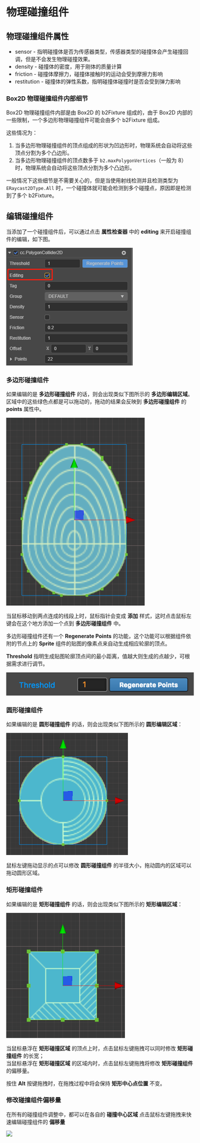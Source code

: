 # 物理碰撞组件

## 物理碰撞组件属性

- sensor - 指明碰撞体是否为传感器类型，传感器类型的碰撞体会产生碰撞回调，但是不会发生物理碰撞效果。
- density - 碰撞体的密度，用于刚体的质量计算
- friction - 碰撞体摩擦力，碰撞体接触时的运动会受到摩擦力影响
- restitution - 碰撞体的弹性系数，指明碰撞体碰撞时是否会受到弹力影响

### Box2D 物理碰撞组件内部细节

Box2D 物理碰撞组件内部是由 Box2D 的 b2Fixture 组成的，由于 Box2D 内部的一些限制，一个多边形物理碰撞组件可能会由多个 b2Fixture 组成。

这些情况为：

1. 当多边形物理碰撞组件的顶点组成的形状为凹边形时，物理系统会自动将这些顶点分割为多个凸边形。
2. 当多边形物理碰撞组件的顶点数多于 `b2.maxPolygonVertices`（一般为 8）时，物理系统会自动将这些顶点分割为多个凸边形。

一般情况下这些细节是不需要关心的，但是当使用射线检测并且检测类型为 `ERaycast2DType.All` 时，一个碰撞体就可能会检测到多个碰撞点，原因即是检测到了多个 b2Fixture。

## 编辑碰撞组件

当添加了一个碰撞组件后，可以通过点击 **属性检查器** 中的 **editing** 来开启碰撞组件的编辑，如下图。

![](image/editing.png)

### 多边形碰撞组件

如果编辑的是 **多边形碰撞组件** 的话，则会出现类似下图所示的 **多边形编辑区域**。区域中的这些绿色点都是可以拖动的，拖动的结果会反映到 **多边形碰撞组件** 的 **points** 属性中。

![](image/edit-polygon-collider.png)

当鼠标移动到两点连成的线段上时，鼠标指针会变成 **添加** 样式，这时点击鼠标左键会在这个地方添加一个点到 **多边形碰撞组件** 中。

多边形碰撞组件还有一个 **Regenerate Points** 的功能，这个功能可以根据组件依附的节点上的 **Sprite** 组件的贴图的像素点来自动生成相应轮廓的顶点。

**Threshold** 指明生成贴图轮廓顶点间的最小距离，值越大则生成的点越少，可根据需求进行调节。

![](image/regenerate-points.png)

### 圆形碰撞组件

如果编辑的是 **圆形碰撞组件** 的话，则会出现类似下图所示的 **圆形编辑区域**：

![](image/edit-circle-collider.png)

鼠标左键拖动显示的点可以修改 **圆形碰撞组件** 的半径大小，拖动圆内的区域可以拖动圆形区域。

### 矩形碰撞组件

如果编辑的是 **矩形碰撞组件** 的话，则会出现类似下图所示的 **矩形编辑区域**：

![](image/edit-box-collider.png)

当鼠标悬浮在 **矩形碰撞区域** 的顶点上时，点击鼠标左键拖拽可以同时修改 **矩形碰撞组件** 的长宽；<br>
当鼠标悬浮在 **矩形碰撞区域** 的区域内时，点击鼠标左键拖拽将修改 **矩形碰撞组件** 的偏移量。

按住 **Alt** 按键拖拽时，在拖拽过程中将会保持 **矩形中心点位置** 不变。

### 修改碰撞组件偏移量

在所有的碰撞组件调整中，都可以在各自的 **碰撞中心区域** 点击鼠标左键拖拽来快速编辑碰撞组件的 **偏移量**

![](edit-collider-component/drag-area.png)
